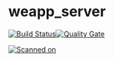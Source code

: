 # weapp_server
[![Build Status](http://68.168.136.64:8080/buildStatus/icon?job=fuyoushengwu_weapp_server/master)](http://68.168.136.64:8080/job/fuyoushengwu_weapp_server/master)[![Quality Gate](https://sonarcloud.io/api/project_badges/measure?project=cn.aijiamuyingfang%3Acn.aijiamuyingfang.server&metric=alert_status)](https://sonarcloud.io/project/issues?id=cn.aijiamuyingfang%3Acn.aijiamuyingfang.server&resolved=false) 

[![Scanned on](https://sonarcloud.io/images/project_badges/sonarcloud-white.svg)](https://sonarcloud.io/dashboard?id=cn.aijiamuyingfang%3Acn.aijiamuyingfang.server)